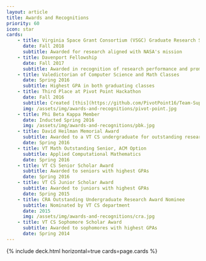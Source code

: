 ```yaml
---
layout: article
title: Awards and Recognitions
priority: 60
icon: star
cards:
    - title: Virginia Space Grant Consortium (VSGC) Graduate Research STEM Fellowship
      date: Fall 2018
      subtitle: Awarded for research aligned with NASA's mission
    - title: Davenport Fellowship
      date: Fall 2017
      subtitle: Awarded in recognition of research performance and promise
    - title: Valedictorian of Computer Science and Math Classes
      date: Spring 2016
      subtitle: Highest GPA in both graduating classes
    - title: Third Place at Pivot Point Hackathon
      date: Fall 2016
      subtitle: Created [this](https://github.com/PivotPoint16/Team-Supreme) site to fight homelessness
      img: /assets/img/awards-and-recognitions/pivot-point.jpg
    - title: Phi Beta Kappa Member
      date: Inducted Spring 2016
      img: /assets/img/awards-and-recognitions/pbk.jpg
    - title: David Heilman Memorial Award
      subtitle: Awarded to a VT CS undergraduate for outstanding research
      date: Spring 2016
    - title: VT Math Outstanding Senior, ACM Option
      subtitle: Applied Computational Mathematics
      date: Spring 2016
    - title: VT CS Senior Scholar Award
      subtitle: Awarded to seniors with highest GPAs
      date: Spring 2016
    - title: VT CS Junior Scholar Award
      subtitle: Awarded to juniors with highest GPAs
      date: Spring 2015
    - title: CRA Outstanding Undergraduate Research Award Nominee
      subtitle: Nominated by VT CS department
      date: 2015
      img: /assets/img/awards-and-recognitions/cra.jpg
    - title: VT CS Sophomore Scholar Award
      subtitle: Awarded to sophomores with highest GPAs
      date: Spring 2014
---
```


{% include deck.html horizontal=true cards=page.cards %}
